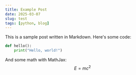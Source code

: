 ```yaml
---
title: Example Post
date: 2025-03-07
slug: test
tags: [python, blog]
---
```


This is a sample post written in Markdown. Here's some code:

```python
def hello():
    print("Hello, world!")
```
And some math with MathJax: 
$$ 
E = mc^2
$$ 

